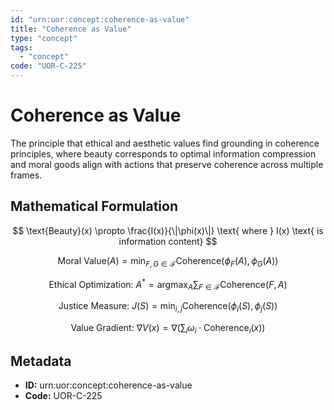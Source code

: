 ```yaml
---
id: "urn:uor:concept:coherence-as-value"
title: "Coherence as Value"
type: "concept"
tags:
  - "concept"
code: "UOR-C-225"
---
```


# Coherence as Value

The principle that ethical and aesthetic values find grounding in coherence principles, where beauty corresponds to optimal information compression and moral goods align with actions that preserve coherence across multiple frames.

## Mathematical Formulation

$$
\text{Beauty}(x) \propto \frac{I(x)}{\|\phi(x)\|} \text{ where } I(x) \text{ is information content}
$$

$$
\text{Moral Value}(A) = \min_{F,G \in \mathcal{F}} \text{Coherence}(\phi_F(A), \phi_G(A))
$$

$$
\text{Ethical Optimization: } A^* = \operatorname{argmax}_A \sum_{F \in \mathcal{F}} \text{Coherence}(F, A)
$$

$$
\text{Justice Measure: } J(S) = \min_{i,j} \text{Coherence}(\phi_i(S), \phi_j(S))
$$

$$
\text{Value Gradient: } \nabla V(x) = \nabla\left(\sum_i \omega_i \cdot \text{Coherence}_i(x)\right)
$$

## Metadata

- **ID:** urn:uor:concept:coherence-as-value
- **Code:** UOR-C-225
